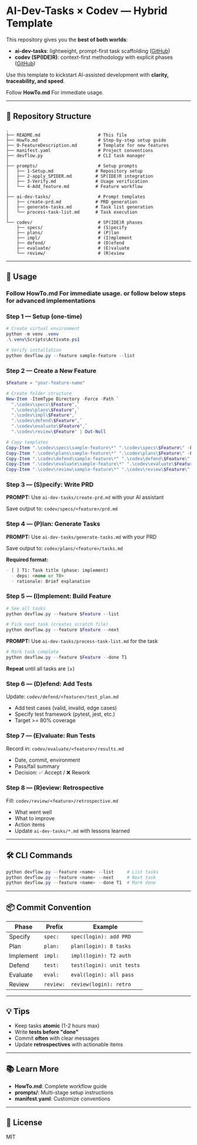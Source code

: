 # AI-Dev-Tasks × Codev — Hybrid Template

This repository gives you the **best of both worlds**:
- **ai-dev-tasks**: lightweight, prompt-first task scaffolding ([GitHub](https://github.com/snarktank/ai-dev-tasks))
- **codev (SP(IDE)R)**: context-first methodology with explicit phases ([GitHub](https://github.com/ansari-project/codev))

Use this template to kickstart AI-assisted development with **clarity, traceability, and speed**.

Follow **HowTo.md** For immediate usage.

---

## 📁 Repository Structure

```
.
├── README.md                      # This file
├── HowTo.md                       # Step-by-step setup guide
├── 0-FeatureDescription.md        # Template for new features
├── manifest.yaml                  # Project conventions
├── devflow.py                     # CLI task manager
│
├── prompts/                       # Setup prompts
│   ├── 1-Setup.md                # Repository setup
│   ├── 2-apply_SPIDER.md         # SP(IDE)R integration
│   ├── 3-Verify.md               # Usage verification
│   └── 4-Add_feature.md          # Feature workflow
│
├── ai-dev-tasks/                  # Prompt templates
│   ├── create-prd.md             # PRD generation
│   ├── generate-tasks.md         # Task list generation
│   └── process-task-list.md      # Task execution
│
└── codev/                         # SP(IDE)R phases
    ├── specs/                     # (S)pecify
    ├── plans/                     # (P)lan
    ├── impl/                      # (I)mplement
    ├── defend/                    # (D)efend
    ├── evaluate/                  # (E)valuate
    └── review/                    # (R)eview
```

---

## 🚀 Usage

### Follow HowTo.md For immediate usage. or follow below steps for advanced implementations

### Step 1 — Setup (one-time)

```powershell
# Create virtual environment
python -m venv .venv
.\.venv\Scripts\Activate.ps1

# Verify installation
python devflow.py --feature sample-feature --list
```

### Step 2 — Create a New Feature

```powershell
$Feature = "your-feature-name"

# Create folder structure
New-Item -ItemType Directory -Force -Path `
  ".\codev\specs\$Feature",`
  ".\codev\plans\$Feature",`
  ".\codev\impl\$Feature",`
  ".\codev\defend\$Feature",`
  ".\codev\evaluate\$Feature",`
  ".\codev\review\$Feature" | Out-Null

# Copy templates
Copy-Item ".\codev\specs\sample-feature\*" ".\codev\specs\$Feature\" -Force
Copy-Item ".\codev\plans\sample-feature\*" ".\codev\plans\$Feature\" -Force
Copy-Item ".\codev\defend\sample-feature\*" ".\codev\defend\$Feature\" -Force
Copy-Item ".\codev\evaluate\sample-feature\*" ".\codev\evaluate\$Feature\" -Force
Copy-Item ".\codev\review\sample-feature\*" ".\codev\review\$Feature\" -Force
```

### Step 3 — (S)pecify: Write PRD

**PROMPT:** Use `ai-dev-tasks/create-prd.md` with your AI assistant

Save output to: `codev/specs/<feature>/prd.md`

### Step 4 — (P)lan: Generate Tasks

**PROMPT:** Use `ai-dev-tasks/generate-tasks.md` with your PRD

Save output to: `codev/plans/<feature>/tasks.md`

**Required format:**
```markdown
- [ ] T1: Task title (phase: implement)
  - deps: <none or T0>
  - rationale: Brief explanation
```

### Step 5 — (I)mplement: Build Feature

```powershell
# See all tasks
python devflow.py --feature $Feature --list

# Pick next task (creates scratch file)
python devflow.py --feature $Feature --next
```

**PROMPT:** Use `ai-dev-tasks/process-task-list.md` for the task

```powershell
# Mark task complete
python devflow.py --feature $Feature --done T1
```

**Repeat** until all tasks are `[x]`

### Step 6 — (D)efend: Add Tests

Update: `codev/defend/<feature>/test_plan.md`
- Add test cases (valid, invalid, edge cases)
- Specify test framework (pytest, jest, etc.)
- Target >= 80% coverage

### Step 7 — (E)valuate: Run Tests

Record in: `codev/evaluate/<feature>/results.md`
- Date, commit, environment
- Pass/fail summary
- Decision: ✅ Accept / ❌ Rework

### Step 8 — (R)eview: Retrospective

Fill: `codev/review/<feature>/retrospective.md`
- What went well
- What to improve
- Action items
- Update `ai-dev-tasks/*.md` with lessons learned

---

## 🛠️ CLI Commands

```powershell
python devflow.py --feature <name> --list     # List tasks
python devflow.py --feature <name> --next     # Next task
python devflow.py --feature <name> --done T1  # Mark done
```

---

## 📦 Commit Convention

| Phase | Prefix | Example |
|-------|--------|---------|
| Specify | `spec:` | `spec(login): add PRD` |
| Plan | `plan:` | `plan(login): 8 tasks` |
| Implement | `impl:` | `impl(login): T2 auth` |
| Defend | `test:` | `test(login): unit tests` |
| Evaluate | `eval:` | `eval(login): all pass` |
| Review | `review:` | `review(login): retro` |

---

## 💡 Tips

- Keep tasks **atomic** (1-2 hours max)
- Write **tests before "done"**
- Commit **often** with clear messages
- Update **retrospectives** with actionable items

---

## 📚 Learn More

- **HowTo.md**: Complete workflow guide
- **prompts/**: Multi-stage setup instructions
- **manifest.yaml**: Customize conventions

---

## 📄 License

MIT
